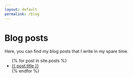 ```yaml
---
layout: default
permalink: /blog
---
```

# Blog posts
Here, you can find my blog posts that I write in my spare time.

<ul>
{% for post in site.posts %}
    <li><a href="{{ post.url }}">{{ post.title }}</a></li>
    <!-- <ul>
        <li class="excerpt">{{ post.excerpt }}</li>
    </ul> -->
{% endfor %}
</ul>
